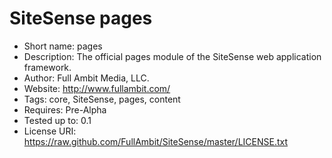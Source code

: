 SiteSense pages
=================
 - Short name: pages
 - Description: The official pages module of the SiteSense web application framework.
 - Author: Full Ambit Media, LLC.
 - Website: http://www.fullambit.com/
 - Tags: core, SiteSense, pages, content
 - Requires: Pre-Alpha
 - Tested up to: 0.1
 - License URI: https://raw.github.com/FullAmbit/SiteSense/master/LICENSE.txt